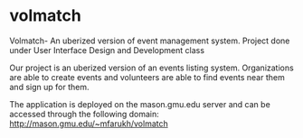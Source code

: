 # volmatch
Volmatch- An uberized version of event management system. Project done under User Interface Design and Development class

Our project is an uberized version of an events listing system. 
Organizations are able to create events and volunteers are able to find events near them and sign up for them.

  The application is deployed on the mason.gmu.edu server and can be accessed through the following domain:
http://mason.gmu.edu/~mfarukh/volmatch
